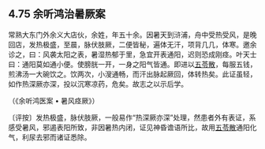 ## 4.75 余听鸿治暑厥案

常熟大东门外余义大店伙，余姓，年五十余。因暑天到浒浦，舟中受热受风，是晚回店，发热极盛，至晨，脉伏肢厥，二便皆秘，遍体无汗，项背几几，体寒。邀余诊之，曰：风袭太阳之表，暑湿热郁于里，急宜开表通阳，迟则恐成刚痉。叶天士曰：通阳莫如通小便。使膀胱一开，一身之阳气皆通。即进以[五苓散](https://www.gmzyjc.com/read/fjx/fjx10-0.6.0.0.0.md)，每服五钱，煎沸汤一大碗饮之。饮两次，小溲通畅，而汗出脉起厥回，体转热矣。此证虽轻，如作热深厥亦深，投以沉寒凉药，危矣。故志之以示后学。

（《余听鸿医案 • 暑风痉厥》）

〔评按〕发热极盛，脉伏肢厥，一般易作“热深厥亦深”处理，然患者外有表证，系感受暑风，邪遏表阳所致，非因暑热内闭，证见神昏谵语所比，故用[五苓散](https://www.gmzyjc.com/read/fjx/fjx10-0.6.0.0.0.md)通阳化气，利尿去邪而诸证悉除。
